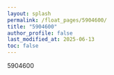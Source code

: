 ```yaml
---
layout: splash
permalink: /float_pages/5904600/
title: "5904600"
author_profile: false
last_modified_at: 2025-06-13
toc: false
---
```

 
5904600

